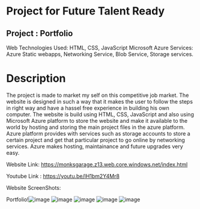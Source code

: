 # Project for Future Talent Ready
## Project : Portfolio

Web Technologies Used: HTML, CSS, JavaScript Microsoft Azure Services: Azure Static webapps, Networking Service, Blob Service, Storage services.
# Description

The project is made to market my self on this competitive job market. The website is designed in such a way that it makes the user to follow the steps in right way and have a hassel free experience in building his own computer. The website is build using HTML, CSS, JavaScript and also using Microsoft Azure platform to store the website and make it available to the world by hosting and storing the main project files in the azure platform. Azure platform provides with services such as storage accounts to store a certain project and get that particular project to go online by networking services. Azure makes hosting, maintainance and future upgrades very easy.

Website Link: https://monksgarage.z13.web.core.windows.net/index.html

Youtube Link : https://youtu.be/lH1bm2Y4Mr8

Website ScreenShots:

Portfolio!![image](https://user-images.githubusercontent.com/93115567/200665684-c92696f6-5215-435b-9103-d8c9f8b66581.png)
![image](https://user-images.githubusercontent.com/93115567/200665817-72481ab6-e57b-46ab-9b11-eca5adebaed2.png)
![image](https://user-images.githubusercontent.com/93115567/204107434-2d9182f8-cfb8-483a-b7c8-3d7cb3a2f05d.png)
![image](https://user-images.githubusercontent.com/93115567/204107468-3d131ef5-6f3f-4ac1-b8c2-a7d392bb0a07.png)
![image](https://user-images.githubusercontent.com/93115567/204107478-779c512c-d280-400c-b9fb-e2b6e5b983d4.png)



